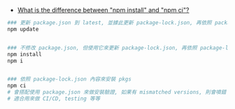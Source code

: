 
- [What is the difference between "npm install" and "npm ci"?](https://stackoverflow.com/questions/52499617/what-is-the-difference-between-npm-install-and-npm-ci)

```bash
### 更新 package.json 到 latest, 並據此更新 package-lock.json, 再依照 package-lock.json 內容來安裝 pkgs
npm update


### 不修改 package.json, 但使用它來更新 package-lock.json, 再依照 package-lock.json 內容來安裝 pkgs
npm install
npm i


### 依照 package-lock.json 內容來安裝 pkgs
npm ci
# 會搭配使用 package.json 來做安裝驗證, 如果有 mismatched versions, 則會噴錯
# 適合用來做 CI/CD, testing 等等
```

